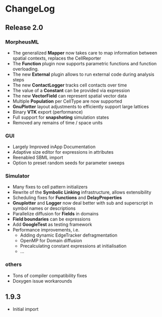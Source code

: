 # ChangeLog

## Release 2.0

### MorpheusML
  * The generalized **Mapper** now takes care to map information between spatial contexts, replaces the CellReporter
  * The **Function** plugin now supports parametric functions and function overloading.
  * The new **External** plugin allows to run external code during analysis steps
  * The new **ContactLogger** tracks cell contacts over time
  * The value of a **Constant** can be provided via expression
  * The new **VectorField** can represent spatial vector data
  * Multiple **Population** per CellType are now supported
  * **GnuPlotter** layout adjustments to efficiently support large lattices
  * Binary **VTK** export (performance)
  * Full support for **snapshoting** simulation states
  * Removed any remains of time / space units

### GUI
  * Largely Improved inApp Documentation
  * Adaptive size editor for expressions in attributes
  * Reenabled SBML import
  * Option to preset random seeds for parameter sweeps

### Simulator
  * Many fixes to cell pattern initializers
  * Rewrite of the **Symbolic Linking** infrastructure, allows extensibility
  * Scheduling fixes for **Functions** and **DelayProperties**
  * **Gnuplotter** and **Logger** now deal better with sub and superscript in symbol names or descriptions
  * Parallelize diffusion for **Fields** in domains
  * **Field boundaries** can be expressions
  * Add **GoogleTest** as testing framework
  * Performance improvements, i.e.
    * Adding dynamic EdgeTracker defragmentation
    * OpenMP for Domain diffusion
    * Precalculating constant expressions at initialisation
    * ...

### others
  * Tons of compiler compatibility fixes
  * Doxygen issue workarounds
  
## 1.9.3 
  * Initial import


